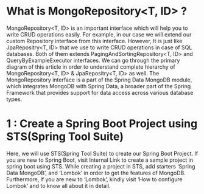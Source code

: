 # What is MongoRepository<T, ID> ?
MongoRepository<T, ID> is an important interface which will help you to write CRUD operations easily. 
For example, in our case we will extend our custom Repository interface from this interface. However, It is just like JpaRepositry<T, ID> that we use to write CRUD operations in case of SQL databases.
Both of them extends PagingAndSortingRepository<T, ID> and QueryByExampleExecutor<T> interfaces.
We can go through the primary diagram of this article in order to understand complete hierarchy of MongoRepository<T, ID> & JpaRepositry<T, ID> as well.
The MongoRepository interface is a part of the Spring Data MongoDB module, which integrates MongoDB with Spring Data, a broader part of the Spring Framework that provides support for data access across various database types.

# 1 : Create a Spring Boot Project using STS(Spring Tool Suite)
Here, we will use STS(Spring Tool Suite) to create our Spring Boot Project. 
If you are new to Spring Boot, visit Internal Link to create a sample project in spring boot using STS. 
While creating a project in STS, add starters ‘Spring Data MongoDB’, and ‘Lombok’ in order to get the features of MongoDB.
Furthermore, if you are new to ‘Lombok’, kindly visit ‘How to configure Lombok‘ and to know all about it in detail.

